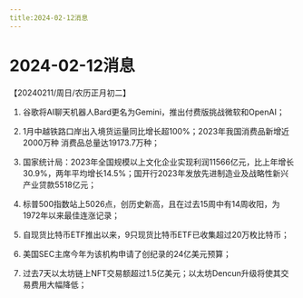 ```yaml
---
title:2024-02-12消息
---
```

# 2024-02-12消息
【20240211/周日/农历正月初二】
1. 谷歌将AI聊天机器人Bard更名为Gemini，推出付费版挑战微软和OpenAI；

2. 1月中越铁路口岸出入境货运量同比增长超100%；2023年我国消费品新增近2000万种 消费品总量达19173.7万种；

3. 国家统计局：2023年全国规模以上文化企业实现利润11566亿元，比上年增长30.9%，两年平均增长14.5%；国开行2023年发放先进制造业及战略性新兴产业贷款5518亿元；

4. 标普500指数站上5026点，创历史新高，且在过去15周中有14周收阳，为1972年以来最佳连涨记录；

5. 自现货比特币ETF推出以来，9只现货比特币ETF已收集超过20万枚比特币；

6. 美国SEC主席今年为该机构申请了创纪录的24亿美元预算；

7. 过去7天以太坊链上NFT交易额超过1.5亿美元；以太坊Dencun升级将使其交易费用大幅降低；